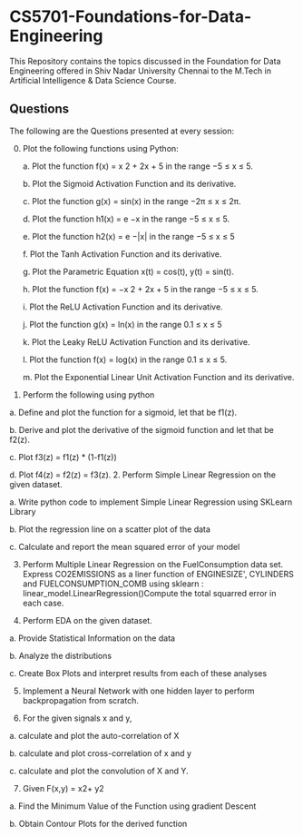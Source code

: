 # CS5701-Foundations-for-Data-Engineering
This Repository contains the topics discussed in the Foundation for Data Engineering offered in Shiv Nadar University Chennai to the M.Tech in Artificial Intelligence &amp; Data Science Course.


## Questions  
The following are the Questions presented at every session:

0. Plot the following functions using Python:

   a. Plot the function f(x) = x 2 + 2x + 5 in the range −5 ≤ x ≤ 5.

   b. Plot the Sigmoid Activation Function and its derivative.

   c. Plot the function g(x) = sin(x) in the range −2π ≤ x ≤ 2π.

   d. Plot the function h1(x) = e −x in the range −5 ≤ x ≤ 5.

   e. Plot the function h2(x) = e −|x| in the range −5 ≤ x ≤ 5

   f. Plot the Tanh Activation Function and its derivative.

   g. Plot the Parametric Equation x(t) = cos(t), y(t) = sin(t).

   h. Plot the function f(x) = −x 2 + 2x + 5 in the range −5 ≤ x ≤ 5.

   i. Plot the ReLU Activation Function and its derivative.

   j. Plot the function g(x) = ln(x) in the range 0.1 ≤ x ≤ 5

   k. Plot the Leaky ReLU Activation Function and its derivative.

   l. Plot the function f(x) = log(x) in the range 0.1 ≤ x ≤ 5.

   m. Plot the Exponential Linear Unit Activation Function and its derivative.

1.	Perform the following using python

   a.	Define and plot the function for a sigmoid, let that be f1(z).
   
   b.	Derive and plot the derivative of the sigmoid function and let that be f2(z).
   
   c.	Plot f3(z) = f1(z) * (1-f1(z))
   
   d.	Plot f4(z) = f2(z) = f3(z).
2.	Perform Simple Linear Regression on the given dataset.

   a.	Write python code to implement Simple Linear Regression using SKLearn Library
   
   b.	Plot the regression line on a scatter plot of the data
   
   c.	Calculate and report the mean squared error of your model

3.	Perform Multiple Linear Regression on the FuelConsumption data set. Express CO2EMISSIONS as a liner function of ENGINESIZE', CYLINDERS and FUELCONSUMPTION_COMB using sklearn : linear_model.LinearRegression()Compute the total squarred error in each case.

4.	Perform EDA on the given dataset. 

   a.	Provide Statistical Information on the data
   
   b.	Analyze the distributions
   
   c.	Create Box Plots and interpret results from each of these analyses

5.	Implement a Neural Network with one hidden layer to perform backpropagation from scratch.

6.	For the given signals x and y, 

   a.	calculate and plot the auto-correlation of X 
   
   b.	calculate and plot cross-correlation of x and y 
   
   c.	calculate and plot the convolution of X and Y.

7.	Given F(x,y) = x2+ y2
   
   a.	Find the Minimum Value of the Function using gradient Descent
   
   b.	Obtain Contour Plots for the derived function
